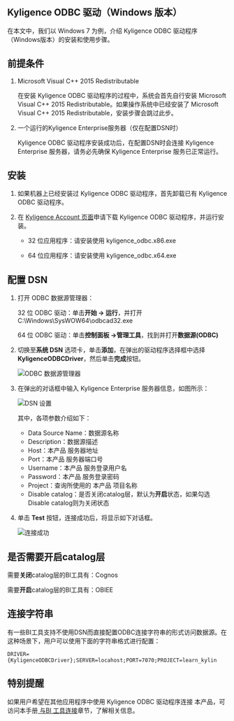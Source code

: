 ## Kyligence ODBC 驱动（Windows 版本）


在本文中，我们以 Windows 7 为例，介绍 Kyligence ODBC 驱动程序（Windows版本）的安装和使用步骤。

## 前提条件

1. Microsoft Visual C++ 2015 Redistributable

   在安装 Kyligence ODBC 驱动程序的过程中，系统会首先自行安装 Microsoft Visual C++ 2015 Redistributable。如果操作系统中已经安装了 Microsoft Visual C++ 2015 Redistributable，安装步骤会跳过此步。

2. 一个运行的Kyligence Enterprise服务器（仅在配置DSN时）

   Kyligence ODBC 驱动程序安装成功后，在配置DSN时会连接 Kyligence Enterprise 服务器，请务必先确保 Kyligence Enterprise 服务已正常运行。

## 安装

1. 如果机器上已经安装过 Kyligence ODBC 驱动程序，首先卸载已有 Kyligence ODBC 驱动程序。
2. 在 [Kyligence Account 页面](http://account.kyligence.io)申请下载 Kyligence ODBC 驱动程序，并运行安装。

   - 32 位应用程序：请安装使用 kyligence_odbc.x86.exe

   - 64 位应用程序：请安装使用 kyligence_odbc.x64.exe


## 配置 DSN

1. 打开 ODBC 数据源管理器：

   32 位 ODBC 驱动：单击**开始 -> 运行**，并打开 C:\Windows\SysWOW64\odbcad32.exe

   64 位 ODBC 驱动：单击**控制面板 ->管理工具**，找到并打开**数据源(ODBC)**

2. 切换至**系统 DSN** 选项卡，单击**添加**，在弹出的驱动程序选择框中选择 **KyligenceODBCDriver**，然后单击**完成**按钮。

   ![ODBC 数据源管理器](images/01.png)

3. 在弹出的对话框中输入 Kyligence Enterprise 服务器信息，如图所示：

   ![DSN 设置](images/02.png)

   其中，各项参数介绍如下：

   * Data Source Name：数据源名称
   * Description：数据源描述
   * Host：本产品 服务器地址
   * Port：本产品 服务器端口号
   * Username：本产品 服务登录用户名
   * Password：本产品 服务登录密码
   * Project：查询所使用的 本产品 项目名称
   * Disable catalog：是否关闭catalog层，默认为**开启**状态，如果勾选Disable catalog则为关闭状态

4. 单击 **Test** 按钮，连接成功后，将显示如下对话框。

   ![连接成功](images/03.png)

## 是否需要开启catalog层

   需要**关闭**catalog层的BI工具有：Cognos

   需要**开启**catalog层的BI工具有：OBIEE

## 连接字符串

有一些BI工具支持不使用DSN而直接配置ODBC连接字符串的形式访问数据源。在这种场景下，用户可以使用下面的字符串格式进行配置：

```
DRIVER={KyligenceODBCDriver};SERVER=locahost;PORT=7070;PROJECT=learn_kylin
```

<!--请将SERVER，PORT及PROJECT中的信息替换成您所使用的本产品的信息。-->

## 特别提醒

如果用户希望在其他应用程序中使用 Kyligence ODBC 驱动程序连接 本产品，可访问本手册[ 与BI 工具连接](../integration/README.md)章节，了解相关信息。

